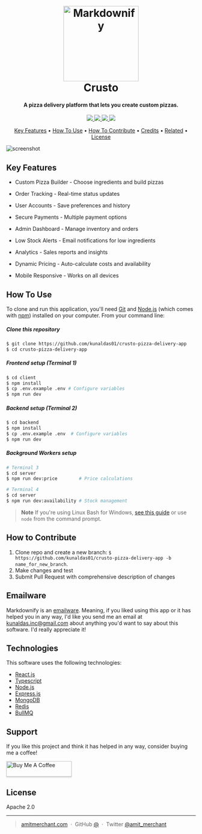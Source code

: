 <h1 align="center" style>
  <br>
  <a href="http://www.amitmerchant.com/electron-markdownify"><img src="https://raw.githubusercontent.com/kunaldas01/crusto-pizza-delivery-app/refs/heads/main/client/src/assets/widgets/logo.svg" alt="Markdownify" width="200"></a>
  <br>
  Crusto
  <br>
</h1>

<h4 align="center">A pizza delivery platform that lets you create custom pizzas.</h4>

<p align="center">
  <a href="">
      <img src="https://img.shields.io/badge/MERN-Stack-brightgreen?logo=react">
  </a>
  <a href="https://choosealicense.com/licenses/apache">
      <img src="https://img.shields.io/badge/License-Apache%202.0-blue.svg">
  </a>
  <a href="">
      <img src="https://img.shields.io/badge/SayThanks.io-%E2%98%BC-1EAEDB.svg">
  </a>
  <a href="">
    <img src="https://img.shields.io/badge/$-donate-ff69b4.svg?maxAge=2592000&amp;style=flat">
  </a>
</p>

<p align="center">
  <a href="#key-features">Key Features</a> •
  <a href="#how-to-use">How To Use</a> •
  <a href="#how-to-contribute">How To Contribute</a> •
  <a href="#technologies">Credits</a> •
  <a href="#related">Related</a> •
  <a href="#license">License</a>
</p>

![screenshot](https://raw.githubusercontent.com/amitmerchant1990/electron-markdownify/master/app/img/markdownify.gif)

## Key Features

-   Custom Pizza Builder - Choose ingredients and build pizzas

-   Order Tracking - Real-time status updates

-   User Accounts - Save preferences and history

-   Secure Payments - Multiple payment options

-   Admin Dashboard - Manage inventory and orders

-   Low Stock Alerts - Email notifications for low ingredients

-   Analytics - Sales reports and insights

-   Dynamic Pricing - Auto-calculate costs and availability

-   Mobile Responsive - Works on all devices

## How To Use

To clone and run this application, you'll need [Git](https://git-scm.com) and [Node.js](https://nodejs.org/en/download/) (which comes with [npm](http://npmjs.com)) installed on your computer. From your command line:

##### Clone this repository

```bash
$ git clone https://github.com/kunaldas01/crusto-pizza-delivery-app
$ cd crusto-pizza-delivery-app
```

##### Frontend setup (Terminal 1)

```bash
$ cd client
$ npm install
$ cp .env.example .env # Configure variables
$ npm run dev
```

##### Backend setup (Terminal 2)

```bash
$ cd backend
$ npm install
$ cp .env.example .env  # Configure variables
$ npm run dev
```

##### Background Workers setup

```bash
# Terminal 3
$ cd server
$ npm run dev:price        # Price calculations

# Terminal 4
$ cd server
$ npm run dev:availability # Stock management
```

> **Note**
> If you're using Linux Bash for Windows, [see this guide](https://www.howtogeek.com/261575/how-to-run-graphical-linux-desktop-applications-from-windows-10s-bash-shell/) or use `node` from the command prompt.

## How to Contribute

1. Clone repo and create a new branch: `$ https://github.com/kunaldas01/crusto-pizza-delivery-app -b name_for_new_branch`.
2. Make changes and test
3. Submit Pull Request with comprehensive description of changes

## Emailware

Markdownify is an [emailware](https://en.wiktionary.org/wiki/emailware). Meaning, if you liked using this app or it has helped you in any way, I'd like you send me an email at <kunaldas.inc@gmail.com> about anything you'd want to say about this software. I'd really appreciate it!

## Technologies

This software uses the following technologies:

-   [React.js](http://electron.atom.io/)
-   [Typescript](http://electron.atom.io/)
-   [Node.js](https://github.com/arvida/emoji-cheat-sheet.com)
-   [Express.js](https://nodejs.org/)
-   [MongoDB](http://showdownjs.github.io/showdown/)
-   [Redis](http://codemirror.net/)
-   [BullMQ](https://highlightjs.org/)

## Support

If you like this project and think it has helped in any way, consider buying me a coffee!

<a href="https://buymeacoffee.com/amitmerchant" target="_blank"><img src="app/img/bmc-button.png" alt="Buy Me A Coffee" style="height: 41px !important;width: 174px !important;box-shadow: 0px 3px 2px 0px rgba(190, 190, 190, 0.5) !important;-webkit-box-shadow: 0px 3px 2px 0px rgba(190, 190, 190, 0.5) !important;" ></a>

## License

Apache 2.0

---

> [amitmerchant.com]() &nbsp;&middot;&nbsp;
> GitHub [@](https://github.com/amitmerchant1990) &nbsp;&middot;&nbsp;
> Twitter [@amit_merchant](https://twitter.com/amit_merchant)

<!-- MERN stack with user/admin authentication; Custom pizza builder - bases, sauces, cheese, veggies, extras; Razorpay payment integration (test mode); Admin inventory management system; Auto stock updates after orders; Email alerts for low stock threshold; Order tracking - status updates (received → kitchen → delivery); Real-time updates in user dashboard; Redis caching for prices and stock; Background workers with BullMQ -->
